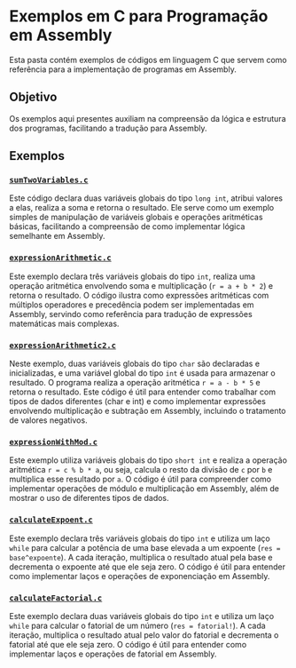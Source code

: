 # Exemplos em C para Programação em Assembly

Esta pasta contém exemplos de códigos em linguagem C que servem como referência para a implementação de programas em Assembly. 

## Objetivo
Os exemplos aqui presentes auxiliam na compreensão da lógica e estrutura dos programas, facilitando a tradução para Assembly.

## Exemplos

### [`sumTwoVariables.c`](sumTwoVariables.c)
Este código declara duas variáveis globais do tipo `long int`, atribui valores a elas, realiza a soma e retorna o resultado. Ele serve como um exemplo simples de manipulação de variáveis globais e operações aritméticas básicas, facilitando a compreensão de como implementar lógica semelhante em Assembly.

### [`expressionArithmetic.c`](expressionArithmetic.c)
Este exemplo declara três variáveis globais do tipo `int`, realiza uma operação aritmética envolvendo soma e multiplicação (`r = a + b * 2`) e retorna o resultado. O código ilustra como expressões aritméticas com múltiplos operadores e precedência podem ser implementadas em Assembly, servindo como referência para tradução de expressões matemáticas mais complexas.

### [`expressionArithmetic2.c`](expressionArithmetic2.c)
Neste exemplo, duas variáveis globais do tipo `char` são declaradas e inicializadas, e uma variável global do tipo `int` é usada para armazenar o resultado. O programa realiza a operação aritmética `r = a - b * 5` e retorna o resultado. Este código é útil para entender como trabalhar com tipos de dados diferentes (char e int) e como implementar expressões envolvendo multiplicação e subtração em Assembly, incluindo o tratamento de valores negativos.

### [`expressionWithMod.c`](expressionWithMod.c)
Este exemplo utiliza variáveis globais do tipo `short int` e realiza a operação aritmética `r = c % b * a`, ou seja, calcula o resto da divisão de `c` por `b` e multiplica esse resultado por `a`. O código é útil para compreender como implementar operações de módulo e multiplicação em Assembly, além de mostrar o uso de diferentes tipos de dados.

### [`calculateExpoent.c`](calculateExpoent.c)
Este exemplo declara três variáveis globais do tipo `int` e utiliza um laço `while` para calcular a potência de uma base elevada a um expoente (`res = base^expoente`). A cada iteração, multiplica o resultado atual pela base e decrementa o expoente até que ele seja zero. O código é útil para entender como implementar laços e operações de exponenciação em Assembly.

### [`calculateFactorial.c`](calculateFactorial.c)
Este exemplo declara duas variáveis globais do tipo `int` e utiliza um laço `while` para calcular o fatorial de um número (`res = fatorial!`). A cada iteração, multiplica o resultado atual pelo valor do fatorial e decrementa o fatorial até que ele seja zero. O código é útil para entender como implementar laços e operações de fatorial em Assembly.

